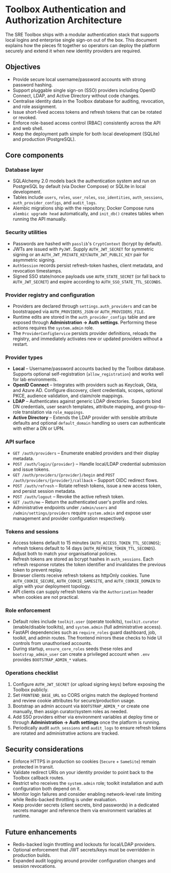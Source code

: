 # Toolbox Authentication and Authorization Architecture

The SRE Toolbox ships with a modular authentication stack that supports local logins and enterprise single sign-on out of the box. This document explains how the pieces fit together so operators can deploy the platform securely and extend it when new identity providers are required.

## Objectives

- Provide secure local username/password accounts with strong password hashing.
- Support pluggable single sign-on (SSO) providers including OpenID Connect, LDAP, and Active Directory without code changes.
- Centralise identity data in the Toolbox database for auditing, revocation, and role assignment.
- Issue short-lived access tokens and refresh tokens that can be rotated or revoked.
- Enforce role-based access control (RBAC) consistently across the API and web shell.
- Keep the deployment path simple for both local development (SQLite) and production (PostgreSQL).

## Core components

### Database layer

- SQLAlchemy 2.0 models back the authentication system and run on PostgreSQL by default (via Docker Compose) or SQLite in local development.
- Tables include `users`, `roles`, `user_roles`, `sso_identities`, `auth_sessions`, `auth_provider_configs`, and `audit_logs`.
- Alembic migrations ship with the repository; Docker Compose runs `alembic upgrade head` automatically, and `init_db()` creates tables when running the API manually.

### Security utilities

- Passwords are hashed with `passlib`'s `CryptContext` (bcrypt by default).
- JWTs are issued with `PyJWT`. Supply `AUTH_JWT_SECRET` for symmetric signing or an `AUTH_JWT_PRIVATE_KEY`/`AUTH_JWT_PUBLIC_KEY` pair for asymmetric signing.
- `AuthSession` records persist refresh-token hashes, client metadata, and revocation timestamps.
- Signed SSO state/nonce payloads use `AUTH_STATE_SECRET` (or fall back to `AUTH_JWT_SECRET`) and expire according to `AUTH_SSO_STATE_TTL_SECONDS`.

### Provider registry and configuration

- Providers are declared through `settings.auth_providers` and can be bootstrapped via `AUTH_PROVIDERS_JSON` or `AUTH_PROVIDERS_FILE`.
- Runtime edits are stored in the `auth_provider_configs` table and are exposed through **Administration → Auth settings**. Performing these actions requires the `system.admin` role.
- The `ProviderConfigService` persists provider definitions, reloads the registry, and immediately activates new or updated providers without a restart.

### Provider types

- **Local** – Username/password accounts backed by the Toolbox database. Supports optional self-registration (`allow_registration`) and works well for lab environments.
- **OpenID Connect** – Integrates with providers such as Keycloak, Okta, and Azure AD. Configure discovery, client credentials, scopes, optional PKCE, audience validation, and claim/role mappings.
- **LDAP** – Authenticates against generic LDAP directories. Supports bind DN credentials, user search templates, attribute mapping, and group-to-role translation via `role_mappings`.
- **Active Directory** – Extends the LDAP provider with sensible attribute defaults and optional `default_domain` handling so users can authenticate with either a DN or UPN.

### API surface

- `GET /auth/providers` – Enumerate enabled providers and their display metadata.
- `POST /auth/login/{provider}` – Handle local/LDAP credential submission and issue tokens.
- `GET /auth/providers/{provider}/begin` and `POST /auth/providers/{provider}/callback` – Support OIDC redirect flows.
- `POST /auth/refresh` – Rotate refresh tokens, issue a new access token, and persist session metadata.
- `POST /auth/logout` – Revoke the active refresh token.
- `GET /auth/me` – Return the authenticated user's profile and roles.
- Administrative endpoints under `/admin/users` and `/admin/settings/providers` require `system.admin` and expose user management and provider configuration respectively.

### Tokens and sessions

- Access tokens default to 15 minutes (`AUTH_ACCESS_TOKEN_TTL_SECONDS`); refresh tokens default to 14 days (`AUTH_REFRESH_TOKEN_TTL_SECONDS`). Adjust both to match your organisational policies.
- Refresh tokens are stored as bcrypt hashes in `auth_sessions`. Each refresh response rotates the token identifier and invalidates the previous token to prevent replay.
- Browser clients receive refresh tokens as httpOnly cookies. Tune `AUTH_COOKIE_SECURE`, `AUTH_COOKIE_SAMESITE`, and `AUTH_COOKIE_DOMAIN` to align with your deployment topology.
- API clients can supply refresh tokens via the `Authorization` header when cookies are not practical.

### Role enforcement

- Default roles include `toolkit.user` (operate toolkits), `toolkit.curator` (enable/disable toolkits), and `system.admin` (full administrative access).
- FastAPI dependencies such as `require_roles` guard dashboard, job, toolkit, and admin routes. The frontend mirrors these checks to hide UI controls from unauthorised accounts.
- During startup, `ensure_core_roles` seeds these roles and `bootstrap_admin_user` can create a privileged account when `.env` provides `BOOTSTRAP_ADMIN_*` values.

### Operations checklist

1. Configure `AUTH_JWT_SECRET` (or upload signing keys) before exposing the Toolbox publicly.
2. Set `FRONTEND_BASE_URL` so CORS origins match the deployed frontend and review cookie attributes for secure/production usage.
3. Bootstrap an admin account via `BOOTSTRAP_ADMIN_*` or create one manually, then assign curator/system roles as needed.
4. Add SSO providers either via environment variables at deploy time or through **Administration → Auth settings** once the platform is running.
5. Periodically audit `auth_sessions` and `audit_logs` to ensure refresh tokens are rotated and administrative actions are tracked.

## Security considerations

- Enforce HTTPS in production so cookies (`Secure` + `SameSite`) remain protected in transit.
- Validate redirect URIs on your identity provider to point back to the Toolbox callback routes.
- Restrict who receives the `system.admin` role; toolkit installation and auth configuration both depend on it.
- Monitor login failures and consider enabling network-level rate limiting while Redis-backed throttling is under evaluation.
- Keep provider secrets (client secrets, bind passwords) in a dedicated secrets manager and reference them via environment variables at runtime.

## Future enhancements

- Redis-backed login throttling and lockouts for local/LDAP providers.
- Optional enforcement that JWT secrets/keys must be overridden in production builds.
- Expanded audit logging around provider configuration changes and session revocations.
